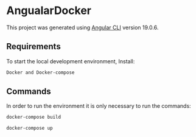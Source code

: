 # AngualarDocker

This project was generated using [Angular CLI](https://github.com/angular/angular-cli) version 19.0.6.

## Requirements

To start the local development environment, Install:

```bash
Docker and Docker-compose

```
## Commands

In order to run the environment it is only necessary to run the commands:

```bash
docker-compose build
```
```bash
docker-compose up
```